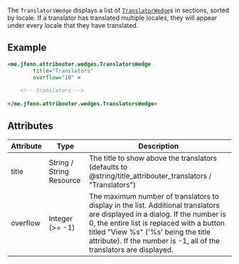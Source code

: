 The `TranslatorsWedge` displays a list of [`TranslatorWedge`](./TRANSLATOR.md)s in sections, sorted by locale. If a translator has translated multiple locales, they will appear under every locale that they have translated.

## Example

```xml
<me.jfenn.attribouter.wedges.TranslatorsWedge
        title="Translators"
        overflow="10" >
  
    <!-- translators -->
  
</me.jfenn.attribouter.wedges.TranslatorsWedge>
```

## Attributes

|Attribute|Type|Description|
|-----|-----|-----|
|title|String / String Resource|The title to show above the translators (defaults to @string/title_attribouter_translators / "Translators")|
|overflow|Integer (>= -1)|The maximum number of translators to display in the list. Additional translators are displayed in a dialog. If the number is 0, the entire list is replaced with a button titled "View %s" ('%s' being the title attribute). If the number is -1, all of the translators are displayed.|

